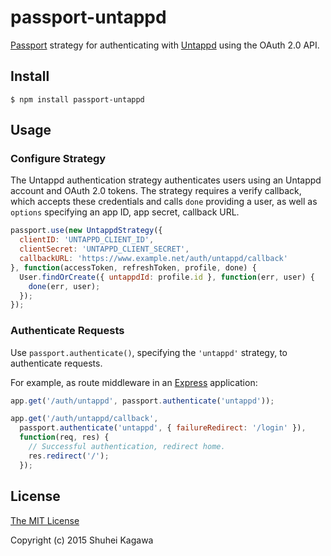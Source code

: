 # passport-untappd

[Passport](http://passportjs.org/) strategy for authenticating with [Untappd](https://untappd.com/) using the OAuth 2.0 API.

## Install

```
$ npm install passport-untappd
```

## Usage

### Configure Strategy

The Untappd authentication strategy authenticates users using an Untappd account and OAuth 2.0 tokens. The strategy requires a verify callback, which accepts these credentials and calls `done` providing a user, as well as `options` specifying an app ID, app secret, callback URL.

```js
passport.use(new UntappdStrategy({
  clientID: 'UNTAPPD_CLIENT_ID',
  clientSecret: 'UNTAPPD_CLIENT_SECRET',
  callbackURL: 'https://www.example.net/auth/untappd/callback'
}, function(accessToken, refreshToken, profile, done) {
  User.findOrCreate({ untappdId: profile.id }, function(err, user) {
    done(err, user);
  });
});
```

### Authenticate Requests

Use `passport.authenticate()`, specifying the `'untappd'` strategy, to authenticate requests.

For example, as route middleware in an [Express](http://expressjs.com/) application:

```js
app.get('/auth/untappd', passport.authenticate('untappd'));

app.get('/auth/untappd/callback',
  passport.authenticate('untappd', { failureRedirect: '/login' }),
  function(req, res) {
    // Successful authentication, redirect home.
    res.redirect('/');
  });
```

## License

[The MIT License](http://opensource.org/licenses/MIT)

Copyright (c) 2015 Shuhei Kagawa
